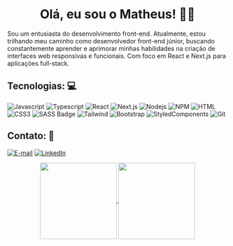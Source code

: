 <div align="center">
 <h1>Olá, eu sou o Matheus! 👋🏻</h1> 
</div>

<p>
 Sou um entusiasta do desenvolvimento front-end. Atualmente, estou trilhando meu caminho como desenvolvedor front-end júnior, buscando constantemente aprender e aprimorar minhas habilidades na criação de interfaces web responsivas e funcionais. Com foco em React e Next.js para aplicações full-stack.
</p>

<div>

<h2>Tecnologias: 💻 </h2>
 
![Javascript](https://img.shields.io/badge/Javascript-F0DB4F?style=for-the-badge&labelColor=black&logo=javascript&logoColor=F0DB4F)
![Typescript](https://img.shields.io/badge/Typescript-007acc?style=for-the-badge&labelColor=black&logo=typescript&logoColor=007acc)
![React](https://img.shields.io/badge/-React-61DBFB?style=for-the-badge&labelColor=black&logo=react&logoColor=61DBFB)
![Next.js](https://img.shields.io/badge/next.js-000000?style=for-the-badge&logo=nextdotjs&logoColor=white)
![Nodejs](https://img.shields.io/badge/Nodejs-3C873A?style=for-the-badge&labelColor=black&logo=node.js&logoColor=3C873A)
![NPM](https://img.shields.io/badge/npm-fff?style=for-the-badge&labelColor=black&logo=npm&logoColor=fff)
![HTML](https://img.shields.io/badge/HTML5-E34F26?style=for-the-badge&labelColor=black&logo=html5&logoColor=E34F26)
![CSS3](https://img.shields.io/badge/CSS3-1572B6?style=for-the-badge&labelColor=black&logo=css3&logoColor=1572B6)
![SASS Badge](https://img.shields.io/badge/Sass-CC6699?style=for-the-badge&labelColor=black&logo=sass&logoColor=CC6699)
![Tailwind](https://img.shields.io/badge/Tailwind_CSS-092749?style=for-the-badge&logo=tailwindcss&logoColor=06B6D4&labelColor=000000)
![Bootstrap](https://img.shields.io/badge/Bootstrap-563D7C?style=for-the-badge&labelColor=black&logo=bootstrap&logoColor=563D7C)
![StyledComponents](https://img.shields.io/badge/styledcomponents-E8A7AB?style=for-the-badge&labelColor=black&logo=styledcomponents&logoColor=white)
![Git](https://img.shields.io/badge/Git-F05032?style=for-the-badge&labelColor=black&logo=git&logoColor=F05032)

</div>

<div >
 
<h2> Contato: 💬 </h2> 

[![E-mail](https://img.shields.io/badge/-Email-000?style=for-the-badge&logo=microsoft-outlook&logoColor=E94D5F)](mailto:matheus7227@gmail.com)
[![LinkedIn](https://img.shields.io/badge/-LinkedIn-000?style=for-the-badge&logo=linkedin&logoColor=30A3DC)](https://www.linkedin.com/in/matheus-oliveira-monteiro-3a5b8925a/)
</div>

<div align="center">
  <a href="https://github.com/1maatheus/github-readme-stats">
    <img height=175 align="center" src="https://github-readme-stats.vercel.app/api?username=1maatheus&show_icons=true&theme=github_dark_dimmed" />
  </a>
  <a href="https://github.com/1maatheus/convoychat">
    <img height=175 align="center" src="https://github-readme-stats.vercel.app/api/top-langs?username=1maatheus&layout=compact&langs_count=8&card_width=320&theme=github_dark_dimmed" />
  </a>
</div>

